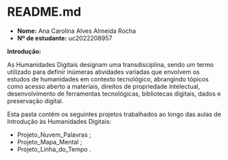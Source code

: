 # README.md

- **Nome:** Ana Carolina Alves Almeida Rocha
- **Nº de estudante:** uc2022208957

**Introdução:**

As Humanidades Digitais designam uma transdisciplina, sendo um termo utilizado para definir inúmeras atividades variadas que envolvem os estudos de humanidades em contexto tecnológico, abrangindo tópicos como acesso aberto a materiais, direitos de propriedade intelectual, desenvolvimento de ferramentas tecnológicas, bibliotecas digitais, dados e preservação digital.


Esta pasta contém os seguintes projetos trabalhados ao longo das aulas de Introdução às Humanidades Digitais:
- Projeto_Nuvem_Palavras ;
- Projeto_Mapa_Mental ;
- Projeto_Linha_do_Tempo . 

